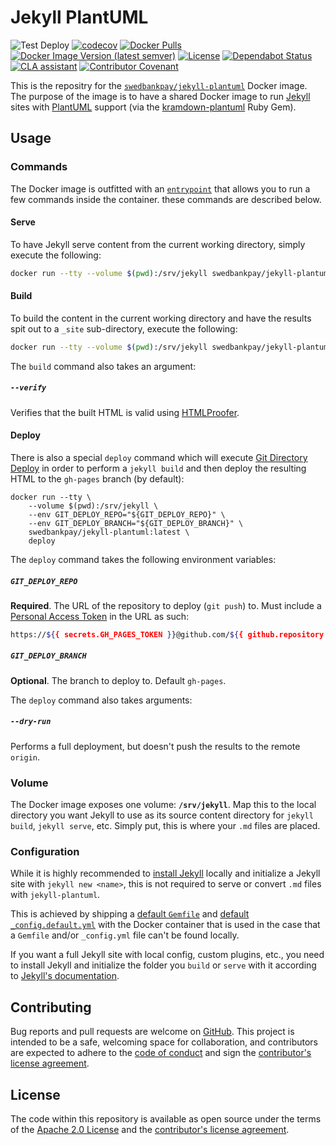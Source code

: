 # Jekyll PlantUML

![Test Deploy][test-badge]
[![codecov][codecov-badge]][codecov]
[![Docker Pulls][docker-pull-badge]][docker]
[![Docker Image Version (latest semver)][docker-version-badge]][docker]
[![License][license-badge]][license]
[![Dependabot Status][dependabot-badge]][dependabot]
[![CLA assistant][cla-badge]][cla]
[![Contributor Covenant][coc-badge]][coc]

This is the repositry for the [`swedbankpay/jekyll-plantuml`][docker] Docker
image. The purpose of the image is to have a shared Docker image to run
[Jekyll][jekyll] sites with [PlantUML][plantuml] support (via the
[kramdown-plantuml][kramdown-plantuml] Ruby Gem).

## Usage

### Commands

The Docker image is outfitted with an [`entrypoint`][entrypoint] that allows you
to run a few commands inside the container. these commands are described below.

#### Serve

To have Jekyll serve content from the current working directory, simply execute
the following:

```bash
docker run --tty --volume $(pwd):/srv/jekyll swedbankpay/jekyll-plantuml:latest serve
```

#### Build

To build the content in the current working directory and have the results spit
out to a `_site` sub-directory, execute the following:

```bash
docker run --tty --volume $(pwd):/srv/jekyll swedbankpay/jekyll-plantuml:latest build
```

The `build` command also takes an argument:

##### `--verify`

Verifies that the built HTML is valid using [HTMLProofer][html-proofer].

#### Deploy

There is also a special `deploy` command which will execute [Git Directory
Deploy][gdd] in order to perform a `jekyll build` and then deploy the resulting
HTML to the `gh-pages` branch (by default):

```shell
docker run --tty \
    --volume $(pwd):/srv/jekyll \
    --env GIT_DEPLOY_REPO="${GIT_DEPLOY_REPO}" \
    --env GIT_DEPLOY_BRANCH="${GIT_DEPLOY_BRANCH}" \
    swedbankpay/jekyll-plantuml:latest \
    deploy
```

The `deploy` command takes the following environment variables:

##### `GIT_DEPLOY_REPO`

**Required**. The URL of the repository to deploy (`git push`) to. Must include
a [Personal Access Token][pat] in the URL as such:

```bash
https://${{ secrets.GH_PAGES_TOKEN }}@github.com/${{ github.repository }}.git
```

##### `GIT_DEPLOY_BRANCH`

**Optional**. The branch to deploy to. Default `gh-pages`.

The `deploy` command also takes arguments:

##### `--dry-run`

Performs a full deployment, but doesn't push the results to the remote `origin`.

### Volume

The Docker image exposes one volume: **`/srv/jekyll`**. Map this to the local
directory you want Jekyll to use as its source content directory for `jekyll
build`, `jekyll serve`, etc. Simply put, this is where your `.md` files are
placed.

### Configuration

While it is highly recommended to [install Jekyll][jekyll-docs] locally and
initialize a Jekyll site with `jekyll new <name>`, this is not required to
serve or convert `.md` files with `jekyll-plantuml`.

This is achieved by shipping a [default `Gemfile`][gemfile] and [default
`_config.default.yml`][config] with the Docker container that is used in the
case that a `Gemfile` and/or `_config.yml` file can't be found locally.

If you want a full Jekyll site with local config, custom plugins, etc., you need
to install Jekyll and initialize the folder you `build` or `serve` with it
according to [Jekyll's documentation][jekyll-docs].

## Contributing

Bug reports and pull requests are welcome on [GitHub][github]. This project is
intended to be a safe, welcoming space for collaboration, and contributors are
expected to adhere to the [code of conduct][coc] and sign the
[contributor's license agreement][cla].

## License

The code within this repository is available as open source under the terms of
the [Apache 2.0 License][license] and the [contributor's license
agreement][cla].

[cla-badge]:            https://cla-assistant.io/readme/badge/SwedbankPay/jekyll-plantuml-docker
[cla]:                  https://cla-assistant.io/SwedbankPay/jekyll-plantuml-docker
[coc-badge]:            https://img.shields.io/badge/Contributor%20Covenant-v2.0%20adopted-ff69b4.svg
[coc]:                  ./CODE_OF_CONDUCT.md
[codecov-badge]:        https://codecov.io/gh/SwedbankPay/jekyll-plantuml-docker/branch/master/graph/badge.svg
[codecov]:              https://codecov.io/gh/SwedbankPay/jekyll-plantuml-docker
[config]:               ./.docker/entrypoint/_config.default.yml
[dependabot-badge]:     https://api.dependabot.com/badges/status?host=github&repo=SwedbankPay/jekyll-plantuml-docker
[dependabot]:           https://dependabot.com
[docker-pull-badge]:    https://img.shields.io/docker/pulls/swedbankpay/jekyll-plantuml
[docker-version-badge]: https://img.shields.io/docker/v/swedbankpay/jekyll-plantuml
[docker]:               https://hub.docker.com/r/swedbankpay/jekyll-plantuml
[entrypoint]:           ./.docker/entrypoint
[gdd]:                  https://github.com/SwedbankPay/git-directory-deploy/
[gemfile]:              ./.docker/entrypoint/Gemfile
[github]:               https://github.com/SwedbankPay/jekyll-plantuml-docker
[html-proofer]:         https://github.com/gjtorikian/html-proofer
[jekyll-docs]:          https://jekyllrb.com/docs/
[jekyll]:               https://jekyllrb.com/
[kramdown-plantuml]:    https://github.com/SwedbankPay/kramdown-plantuml
[license-badge]:        https://img.shields.io/github/license/SwedbankPay/jekyll-plantuml-docker
[license]:              https://opensource.org/licenses/Apache-2.0
[pat]:                  https://help.github.com/en/github/authenticating-to-github/creating-a-personal-access-token-for-the-command-line
[plantuml]:             https://plantuml.com/
[test-badge]:           https://github.com/SwedbankPay/jekyll-plantuml-docker/workflows/Test%20Deploy/badge.svg